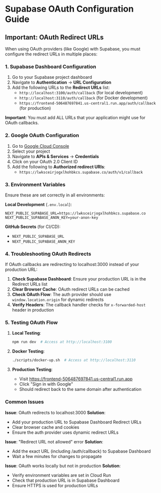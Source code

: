 # Supabase OAuth Configuration Guide

## Important: OAuth Redirect URLs

When using OAuth providers (like Google) with Supabase, you must configure the redirect URLs in multiple places:

### 1. Supabase Dashboard Configuration

1. Go to your Supabase project dashboard
2. Navigate to **Authentication** → **URL Configuration**
3. Add the following URLs to the **Redirect URLs** list:
   - `http://localhost:3100/auth/callback` (for local development)
   - `http://localhost:3110/auth/callback` (for Docker development)
   - `https://frontend-506487697841.us-central1.run.app/auth/callback` (for production)

**Important**: You must add ALL URLs that your application might use for OAuth callbacks.

### 2. Google OAuth Configuration

1. Go to [Google Cloud Console](https://console.cloud.google.com/)
2. Select your project
3. Navigate to **APIs & Services** → **Credentials**
4. Click on your OAuth 2.0 Client ID
5. Add the following to **Authorized redirect URIs**:
   - `https://lwksceirjogxlhohbkcs.supabase.co/auth/v1/callback`

### 3. Environment Variables

Ensure these are set correctly in all environments:

**Local Development** (`.env.local`):
```env
NEXT_PUBLIC_SUPABASE_URL=https://lwksceirjogxlhohbkcs.supabase.co
NEXT_PUBLIC_SUPABASE_ANON_KEY=your-anon-key
```

**GitHub Secrets** (for CI/CD):
- `NEXT_PUBLIC_SUPABASE_URL`
- `NEXT_PUBLIC_SUPABASE_ANON_KEY`

### 4. Troubleshooting OAuth Redirects

If OAuth callbacks are redirecting to localhost:3000 instead of your production URL:

1. **Check Supabase Dashboard**: Ensure your production URL is in the Redirect URLs list
2. **Clear Browser Cache**: OAuth redirect URLs can be cached
3. **Check OAuth Flow**: The auth provider should use `window.location.origin` for dynamic redirects
4. **Verify Headers**: The callback handler checks for `x-forwarded-host` header in production

### 5. Testing OAuth Flow

1. **Local Testing**:
   ```bash
   npm run dev  # Access at http://localhost:3100
   ```

2. **Docker Testing**:
   ```bash
   ./scripts/docker-up.sh  # Access at http://localhost:3110
   ```

3. **Production Testing**:
   - Visit https://frontend-506487697841.us-central1.run.app
   - Click "Sign in with Google"
   - Should redirect back to the same domain after authentication

### Common Issues

**Issue**: OAuth redirects to localhost:3000
**Solution**: 
- Add your production URL to Supabase Dashboard Redirect URLs
- Clear browser cache and cookies
- Ensure the auth provider uses dynamic redirect URLs

**Issue**: "Redirect URL not allowed" error
**Solution**: 
- Add the exact URL (including /auth/callback) to Supabase Dashboard
- Wait a few minutes for changes to propagate

**Issue**: OAuth works locally but not in production
**Solution**:
- Verify environment variables are set in Cloud Run
- Check that production URL is in Supabase Dashboard
- Ensure HTTPS is used for production URLs
